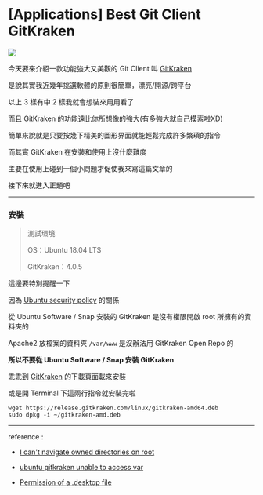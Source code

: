 # [Applications] Best Git Client GitKraken



![](/images/Best-Git-Client-GitKraken/gk-merge-edit.gif)

今天要來介紹一款功能強大又美觀的 Git Client 叫 [GitKraken](https://www.gitkraken.com/)

是說其實我近幾年挑選軟體的原則很簡單，漂亮/開源/跨平台

以上 3 樣有中 2 樣我就會想裝來用用看了

而且 GitKraken 的功能遠比你所想像的強大(有多強大就自己摸索啦XD)

簡單來說就是只要按幾下精美的圖形界面就能輕鬆完成許多繁瑣的指令

而其實 GitKraken 在安裝和使用上沒什麼難度

主要在使用上碰到一個小問題才促使我來寫這篇文章的

接下來就進入正題吧

---

### 安裝

>測試環境
>
>OS：Ubuntu 18.04 LTS
>
>GitKraken：4.0.5

這邊要特別提醒一下

因為 [Ubuntu security policy](https://wiki.ubuntu.com/SecurityTeam/Policies#Execute-Permission_Bit_Required) 的關係

從 Ubuntu Software / Snap 安裝的 GitKraken 是沒有權限開啟 root 所擁有的資料夾的

Apache2 放檔案的資料夾 `/var/www` 是沒辦法用 GitKraken Open Repo 的

**所以不要從 Ubuntu Software / Snap 安裝 GitKraken**

乖乖到 [GitKraken](https://www.gitkraken.com/download) 的下載頁面載來安裝

或是開 Terminal 下這兩行指令就安裝完啦

```
wget https://release.gitkraken.com/linux/gitkraken-amd64.deb
sudo dpkg -i ~/gitkraken-amd.deb
```

---

reference :

* [I can't navigate owned directories on root](https://github.com/mmtrt/gitkraken/issues/4)

* [ubuntu gitkraken unable to access var](https://stackoverflow.com/questions/49378270/ubuntu-gitkraken-unable-to-access-var)

* [Permission of a .desktop file](https://askubuntu.com/questions/419610/permission-of-a-desktop-file)

